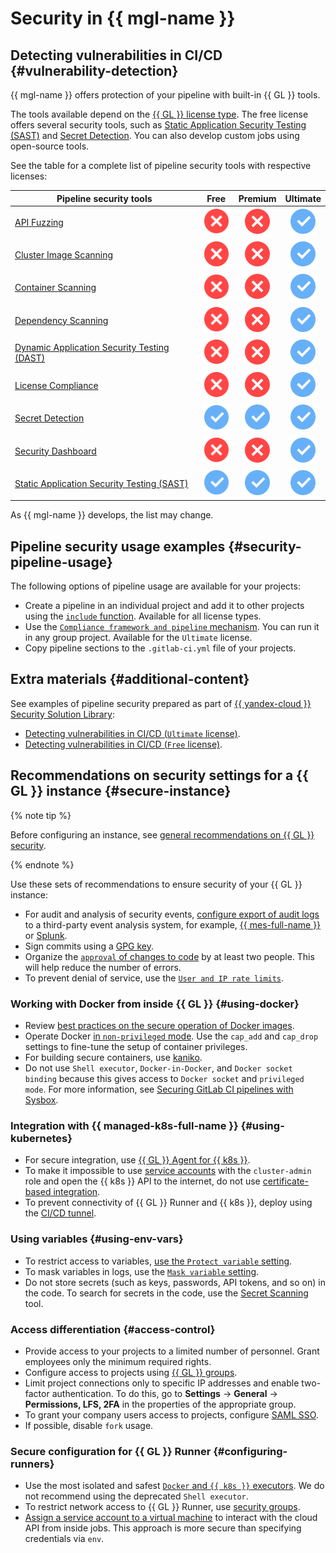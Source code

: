 # Security in {{ mgl-name }}

## Detecting vulnerabilities in CI/CD {#vulnerability-detection}

{{ mgl-name }} offers protection of your pipeline with built-in {{ GL }} tools.

The tools available depend on the [{{ GL }} license type](https://about.gitlab.com/pricing/). The free license offers several security tools, such as [Static Application Security Testing (SAST)](https://docs.gitlab.com/ee/user/application_security/sast/) and [Secret Detection](https://docs.gitlab.com/ee/user/application_security/secret_detection/index.html). You can also develop custom jobs using open-source tools.

See the table for a complete list of pipeline security tools with respective licenses:

Pipeline security tools | Free | Premium | Ultimate
--- | :---: | :---: | :---:
[API Fuzzing](https://docs.gitlab.com/ee/user/application_security/api_fuzzing/index.html) | ![no](../../_assets/common/no.svg) | ![no](../../_assets/common/no.svg) | ![yes](../../_assets/common/yes.svg)
[Cluster Image Scanning](https://docs.gitlab.com/ee/user/application_security/cluster_image_scanning/index.html) | ![no](../../_assets/common/no.svg) | ![no](../../_assets/common/no.svg) | ![yes](../../_assets/common/yes.svg)
[Container Scanning](https://docs.gitlab.com/ee/user/application_security/container_scanning/index.html) | ![no](../../_assets/common/no.svg) | ![no](../../_assets/common/no.svg) | ![yes](../../_assets/common/yes.svg)
[Dependency Scanning](https://docs.gitlab.com/ee/user/application_security/dependency_scanning/index.html) | ![no](../../_assets/common/no.svg) | ![no](../../_assets/common/no.svg) | ![yes](../../_assets/common/yes.svg)
[Dynamic Application Security Testing (DAST)](https://docs.gitlab.com/ee/user/application_security/dast/index.html) | ![no](../../_assets/common/no.svg) | ![no](../../_assets/common/no.svg) | ![yes](../../_assets/common/yes.svg)
[License Compliance](https://docs.gitlab.com/ee/user/compliance/license_compliance/index.html) | ![no](../../_assets/common/no.svg) | ![no](../../_assets/common/no.svg) | ![yes](../../_assets/common/yes.svg)
[Secret Detection](https://docs.gitlab.com/ee/user/application_security/secret_detection/index.html) | ![yes](../../_assets/common/yes.svg) | ![yes](../../_assets/common/yes.svg) | ![yes](../../_assets/common/yes.svg)
[Security Dashboard](https://docs.gitlab.com/ee/user/application_security/security_dashboard/index.html) | ![no](../../_assets/common/no.svg) | ![no](../../_assets/common/no.svg) | ![yes](../../_assets/common/yes.svg)
[Static Application Security Testing (SAST)](https://docs.gitlab.com/ee/user/application_security/sast/index.html) | ![yes](../../_assets/common/yes.svg) | ![yes](../../_assets/common/yes.svg) | ![yes](../../_assets/common/yes.svg)

As {{ mgl-name }} develops, the list may change.

## Pipeline security usage examples {#security-pipeline-usage}

The following options of pipeline usage are available for your projects:
* Create a pipeline in an individual project and add it to other projects using the [`include` function](https://docs.gitlab.com/ee/ci/yaml/includes.html). Available for all license types.
* Use the [`Compliance framework and pipeline` mechanism](https://docs.gitlab.com/ee/user/project/settings/index.html#compliance-frameworks). You can run it in any group project. Available for the `Ultimate` license.
* Copy pipeline sections to the `.gitlab-ci.yml` file of your projects.

## Extra materials {#additional-content}

See examples of pipeline security prepared as part of [{{ yandex-cloud }} Security Solution Library](https://github.com/yandex-cloud-examples/yc-security-solutions-library):
* [Detecting vulnerabilities in CI/CD (`Ultimate` license)](https://github.com/yandex-cloud-examples/yc-webinar-secure-cicd-with-gitlab/tree/main/ultimate_secure_ci_cd).
* [Detecting vulnerabilities in CI/CD (`Free` license)](https://github.com/yandex-cloud-examples/yc-webinar-secure-cicd-with-gitlab/tree/main/free_secure_ci_cd).

## Recommendations on security settings for a {{ GL }} instance {#secure-instance}

{% note tip %}

Before configuring an instance, see [general recommendations on {{ GL }} security](https://docs.gitlab.com/ee/security/).

{% endnote %}

Use these sets of recommendations to ensure security of your {{ GL }} instance:
* For audit and analysis of security events, [configure export of audit logs](https://docs.gitlab.com/ee/administration/audit_event_streaming.html) to a third-party event analysis system, for example, [{{ mes-full-name }}](../../managed-elasticsearch/) or [Splunk](https://www.splunk.com/).
* Sign commits using a [GPG key](https://docs.gitlab.com/ee/user/project/repository/gpg_signed_commits/).
* Organize the [`approval` of changes to code](https://docs.gitlab.com/ee/user/project/merge_requests/approvals/) by at least two people. This will help reduce the number of errors.
* To prevent denial of service, use the [`User and IP rate limits`](https://docs.gitlab.com/ee/user/admin_area/settings/user_and_ip_rate_limits.html).

### Working with Docker from inside {{ GL }} {#using-docker}

* Review [best practices on the secure operation of Docker images](https://docs.docker.com/engine/security/).
* Operate Docker [in `non-privileged` mode](https://docs.gitlab.com/runner/security/#usage-of-docker-executor). Use the `cap_add` and `cap_drop` settings to fine-tune the setup of container privileges.
* For building secure containers, use [kaniko](https://docs.gitlab.com/ee/ci/docker/using_kaniko.html).
* Do not use `Shell executor`, `Docker-in-Docker`, and `Docker socket binding` because this gives access to `Docker socket` and `privileged mode`. For more information, see [Securing GitLab CI pipelines with Sysbox](https://blog.nestybox.com/2020/10/21/gitlab-dind.html).

### Integration with {{ managed-k8s-full-name }} {#using-kubernetes}

* For secure integration, use [{{ GL }} Agent for {{ k8s }}](https://docs.gitlab.com/ee/user/clusters/agent/).
* To make it impossible to use [service accounts](../../iam/concepts/users/service-accounts.md) with the `cluster-admin` role and open the {{ k8s }} API to the internet, do not use [certificate-based integration](https://docs.gitlab.com/ee/user/infrastructure/clusters/).
* To prevent connectivity of {{ GL }} Runner and {{ k8s }}, deploy using the [CI/CD tunnel](https://docs.gitlab.com/ee/user/clusters/agent/ci_cd_tunnel.html).

### Using variables {#using-env-vars}

* To restrict access to variables, [use the `Protect variable` setting](https://docs.gitlab.com/ee/ci/variables/#protect-a-cicd-variable).
* To mask variables in logs, use the [`Mask variable` setting](https://docs.gitlab.com/ee/ci/variables/#mask-a-cicd-variable).
* Do not store secrets (such as keys, passwords, API tokens, and so on) in the code. To search for secrets in the code, use the [Secret Scanning](https://docs.gitlab.com/ee/user/application_security/secret_detection/) tool.

### Access differentiation {#access-control}

* Provide access to your projects to a limited number of personnel. Grant employees only the minimum required rights.
* Configure access to projects using [{{ GL }} groups](https://docs.gitlab.com/ee/user/group/).
* Limit project connections only to specific IP addresses and enable two-factor authentication. To do this, go to **Settings** → **General** → **Permissions, LFS, 2FA** in the properties of the appropriate group.
* To grant your company users access to projects, configure [SAML SSO](https://docs.gitlab.com/ee/user/group/saml_sso/).
* If possible, disable `fork` usage.

### Secure configuration for {{ GL }} Runner {#configuring-runners}

* Use the most isolated and safest [`Docker` and `{{ k8s }}` executors](https://docs.gitlab.com/runner/executors/). We do not recommend using the deprecated `Shell executor`.
* To restrict network access to {{ GL }} Runner, use [security groups](../../vpc/concepts/security-groups.md).
* [Assign a service account to a virtual machine](../../compute/operations/vm-connect/auth-inside-vm.md#link-sa-with-instance) to interact with the cloud API from inside jobs. This approach is more secure than specifying credentials via `env`.